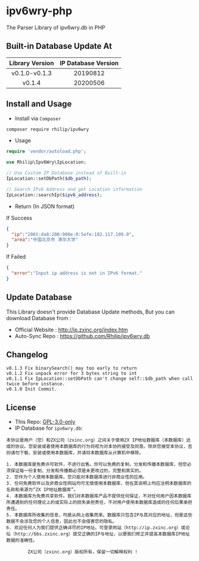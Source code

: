 # ipv6wry-php

The Parser Library of ipv6wry.db in PHP

## Built-in Database Update At

| Library Version | IP Database Version |
| :--: | :--: | 
| v0.1.0-v0.1.3 | 20190812 |
| v0.1.4 | 20200506 |

## Install and Usage

- Install via `Composer`

```bash
composer require rhilip/ipv6wry
```

- Usage

```php
require 'vendor/autoload.php';

use Rhilip\Ipv6Wry\IpLocation;

// Use Custom IP Database instead of Built-in
IpLocation::setDbPath($db_path);

// Search IPv6 Address and get Location information
IpLocation::searchIp($ipv6_address);
```

- Return (In JSON format)

If Success
```json
{
  "ip":"2001:da8:200:900e:0:5efe:182.117.109.0",
  "area":"中国北京市 清华大学"
}
```

If Failed

```json
{
  "error":"Input ip address is not in IPv6 format."
}
```

## Update Database

This Library doesn't provide Database Update methods, But you can download Database from :

 - Official Website : <http://ip.zxinc.org/index.htm>
 - Auto-Sync Repo : <https://github.com/Rhilip/ipv6wry.db>
 
## Changelog

```
v0.1.3 Fix binarySearch() may too early to return
v0.1.2 Fix unpack error for 3 bytes string to int
v0.1.1 Fix IpLocation::setDbPath can't change self::$db_path when call twice before instance.
v0.1.0 Init Commit.
```

## License

 - This Repo: [GPL-3.0-only](https://github.com/Rhilip/ipv6wry.db/blob/master/LICENSE)
 - IP Database for `ipv6wry.db`:
 
```
本协议是用户（您）和ZX公司（zxinc.org）之间关于使用ZX IP地址数据库（本数据库）达成的协议。您安装或者使用本数据库的行为将视为对本协的接受及同意。除非您接受本协议，否则请勿下载、安装或使用本数据库，并请将本数据库从计算机中移除。

1. 本数据库是免费许可软件，不进行出售。你可以免费的复制，分发和传播本数据库，但您必须保证每一份复制、分发和传播都必须是未更改过的，完整和真实的。
2. 您作为个人使用本数据库。您只能对本数据库进行非商业性的应用。
3. 任何免费软件以及非商业性网站均可无偿使用本数据库，但在其说明上均应注明本数据库的名称和来源为“ZX IP地址数据库”。
4. 本数据库为免费共享软件。我们对本数据库产品不提供任何保证，不对任何用户因本数据库所遭遇到的任何理论上的或实际上的损失承担责任，不对用户使用本数据库造成的任何后果承担责任。
5. 本数据库所收集的信息，均是从网上收集而来。数据库只包含IP与其对应的地址，但是这些数据不会涉及您的个人信息，因此也不会侵害您的隐私。
6. 欢迎任何人为我们提供正确详尽的IP地址。可登录网站（http://ip.zxinc.org）或论坛（http://bbs.zxinc.org）提交正确的IP与地址，以便我们修正并提高本数据库IP地址数据的准确性。

		ZX公司（zxinc.org）版权所有，保留一切解释权利 !
```